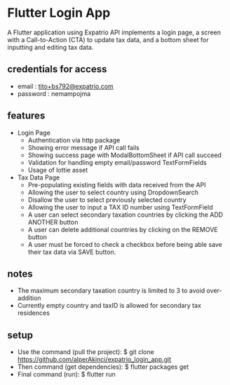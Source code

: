 # Flutter Login App

A Flutter application using Expatrio API implements a login page, a screen with
a Call-to-Action (CTA) to update tax data, and a bottom sheet for inputting and editing tax data.

## credentials for access 
- email : tito+bs792@expatrio.com
- password : nemampojma

## features
- Login Page
  - Authentication via http package
  - Showing error message if API call fails
  - Showing success page with ModalBottomSheet if API call succeed
  - Validation for handling empty email/password TextFormFields
  - Usage of lottie asset
- Tax Data Page
  - Pre-populating existing fields with data received from the API
  - Allowing the user to select country using DropdownSearch
  - Disallow the user to select previously selected country
  - Allowing the user to input a TAX ID number using TextFormField
  - A user can select secondary taxation countries by clicking the ADD ANOTHER button
  - A user can delete additional countries by clicking on the REMOVE button
  - A user must be forced to check a checkbox before being able save their tax data via SAVE button.
## notes
 - The maximum secondary taxation country is limited to 3 to avoid over-addition
 - Currently empty country and taxID is allowed for secondary tax residences

## setup
* Use the command (pull the project): $ git clone https://github.com/alperAkinci/expatrio_login_app.git
* Then command (get dependencies): $ flutter packages get
* Final command (run): $ flutter run

 

  
  
  


